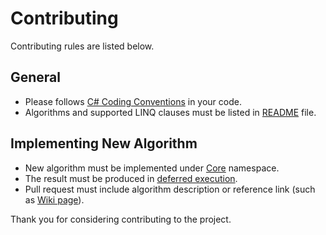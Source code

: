 # Contributing 

Contributing rules are listed below. 

## General

* Please follows [C# Coding Conventions](https://docs.microsoft.com/en-us/dotnet/csharp/programming-guide/inside-a-program/coding-conventions) in your code.
* Algorithms and supported LINQ clauses must be listed in [README](README.md) file.

## Implementing New Algorithm

* New algorithm must be implemented under [Core](src/LinqToAStar/Core) namespace.
* The result must be produced in [deferred execution](https://docs.microsoft.com/en-us/dotnet/framework/data/adonet/ef/language-reference/query-execution).
* Pull request must include algorithm description or reference link (such as [Wiki page](https://en.wikipedia.org/wiki/Main_Page)).

Thank you for considering contributing to the project. 
